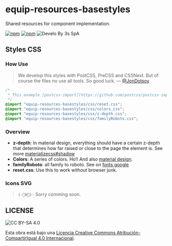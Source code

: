 # equip-resources-basestyles
Shared resources for component implementation.

[![npm](https://goo.gl/CuVcGV)](https://www.npmjs.com/package/equip-resources-basestyles)
[![npm](https://goo.gl/0ojMSs)](https://www.npmjs.com/package/equip-resources-basestyles)
![Develo By 3s SpA](https://goo.gl/yeo8X3)

## Styles CSS
### How Use

> We develop this styles with PostCSS, PreCSS and CSSNext. But of course the files no use all tools. So good luck.
> — [@JonDotsoy][]

```css
/*
 * This example [postcss-import](https://github.com/postcss/postcss-import)
 */
@import "equip-resources-basestyles/css/reset.css";
@import "equip-resources-basestyles/css/colors.css";
@import "equip-resources-basestyles/css/z-depth.css";
@import "equip-resources-basestyles/css/familyRoboto.css";
```

### Overview

 - **z-depth**: In material design, everything should have a certain z-depth that determines how far raised or close to the page the element is. See more [materializecss#shadow](http://materializecss.com/shadow.html)
 - **Colors**: A series of colors. Ho!! And also [material design](https://www.npmjs.com/package/material-colors).
 - **familyRoboto**: all family to roboto. See on [fonts google](https://fonts.google.com/?query=roboto)
 - **reset.css**: Use this to work without browser junk.


### Icons SVG
> `(☞ﾟ∀ﾟ)☞` Sorry comming soon.

## LICENSE
![CC BY-SA 4.0](https://i.creativecommons.org/l/by-sa/4.0/80x15.png)

Esta obra está bajo una [Licencia Creative Commons Atribución-CompartirIgual 4.0 Internacional](http://creativecommons.org/licenses/by-sa/4.0/).

[@JonDotsoy]: https://github.com/jondotsoy

